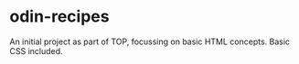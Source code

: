 # odin-recipes
An initial project as part of TOP, focussing on basic HTML concepts.
Basic CSS included.